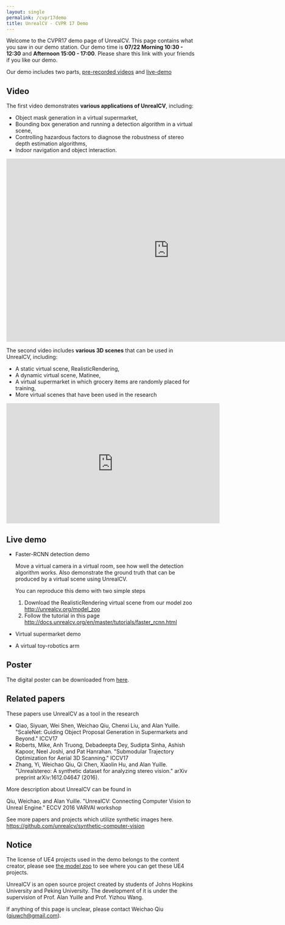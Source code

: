 ```yaml
---
layout: single
permalink: /cvpr17demo
title: UnrealCV - CVPR 17 Demo
---
```


Welcome to the CVPR17 demo page of UnrealCV. This page contains what you saw in our demo station. Our demo time is **07/22 Morning 10:30 - 12:30** and **Afternoon 15:00 - 17:00**. Please share this link with your friends if you like our demo.

Our demo includes two parts, [pre-recorded videos](#video) and [live-demo](#demo)

<div id="video"></div>

## Video

The first video demonstrates **various applications of UnrealCV**, including: 

- Object mask generation in a virtual supermarket,  
- Bounding box generation and running a detection algorithm in a virtual scene, 
- Controlling hazardous factors to diagnose the robustness of stereo depth estimation algorithms, 
- Indoor navigation and object interaction.

<iframe width="854" height="480" src="https://www.youtube.com/embed/8kBbTrhsSmQ?list=PLOnBc7A9ZnwP0_mR2upuSE7jzxzQm2n5k" frameborder="0" allowfullscreen></iframe>


The second video includes **various 3D scenes** that can be used in UnrealCV, including: 

- A static virtual scene, RealisticRendering, 
- A dynamic virtual scene, Matinee, 
- A virtual supermarket in which grocery items are randomly placed for training, 
- More virtual scenes that have been used in the research

<iframe width="560" height="315" src="https://www.youtube.com/embed/-Hsw8BFj2PU?rel=0" frameborder="0" allowfullscreen></iframe>



<div id="demo"></div>

## Live demo

- Faster-RCNN detection demo

    Move a virtual camera in a virtual room, see how well the detection algorithm works. Also demonstrate the ground truth that can be produced by a virtual scene using UnrealCV.

    You can reproduce this demo with two simple steps

    1. Download the RealisticRendering virtual scene from our model zoo http://unrealcv.org/model_zoo
    2. Follow the tutorial in this page http://docs.unrealcv.org/en/master/tutorials/faster_rcnn.html


- Virtual supermarket demo

- A virtual toy-robotics arm

## Poster

The digital poster can be downloaded from [here](https://www.dropbox.com/s/u9lkcesbvejzmhr/UnrealCV_CVPR_poster.pdf?dl=0).

## Related papers

These papers use UnrealCV as a tool in the research

- Qiao, Siyuan, Wei Shen, Weichao Qiu, Chenxi Liu, and Alan Yuille. "ScaleNet: Guiding Object Proposal Generation in Supermarkets and Beyond." ICCV17
- Roberts, Mike, Anh Truong, Debadeepta Dey, Sudipta Sinha, Ashish Kapoor, Neel Joshi, and Pat Hanrahan. "Submodular Trajectory Optimization for Aerial 3D Scanning." ICCV17
- Zhang, Yi, Weichao Qiu, Qi Chen, Xiaolin Hu, and Alan Yuille. "Unrealstereo: A synthetic dataset for analyzing stereo vision." arXiv preprint arXiv:1612.04647 (2016).

More description about UnrealCV can be found in

Qiu, Weichao, and Alan Yuille. "UnrealCV: Connecting Computer Vision to Unreal Engine." ECCV 2016 VARVAI workshop

See more papers and projects which utilize synthetic images here. https://github.com/unrealcv/synthetic-computer-vision

## Notice

The license of UE4 projects used in the demo belongs to the content creator, please see [the model zoo](http://docs.unrealcv.org/en/master/reference/model_zoo.html) to see where you can get these UE4 projects.

UnrealCV is an open source project created by students of Johns Hopkins University and Peking University. The development of it is under the supervision of Prof. Alan Yuille and Prof. Yizhou Wang.

If anything of this page is unclear, please contact Weichao Qiu (qiuwch@gmail.com).
